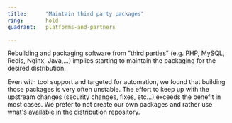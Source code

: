 ```yaml
---
title:      "Maintain third party packages"
ring:       hold
quadrant:   platforms-and-partners

---
```


Rebuilding and packaging software from "third parties" (e.g. PHP, MySQL, Redis, Nginx, Java,...) implies starting to maintain the packaging for the desired distribution.

Even with tool support and targeted for automation, we found that building those packages is very often unstable. The effort to keep up with the upstream changes (security changes, fixes, etc...) exceeds the benefit in most cases. We prefer to not create our own packages and rather use what's available in the distribution repository.
